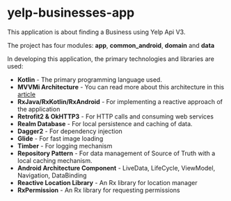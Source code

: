 
# yelp-businesses-app
This application is about finding a Business using Yelp Api V3.

The project has four modules: **app**, **common_android**, **domain** and **data**

In developing this application, the primary technologies and libraries are used:
 - **Kotlin** - The primary programming language used.
 - **MVVMi Architecture**  - You can read more about this architecture in this [article](https://medium.com/@thereallukesimpson/clean-architecture-with-mvvmi-architecture-components-rxjava-8c5093337b43)
 - **RxJava/RxKotlin/RxAndroid** - For implementing a reactive approach of the application
 - **Retrofit2 & OkHTTP3** - For HTTP calls and consuming web services
 - **Realm Database** - For local persistence and caching of data.
 - **Dagger2**  - For dependency injection 
 - **Glide** - For fast image loading
 - **Timber** - For logging mechanism
 - **Repository Pattern** - For data management of Source of Truth with a local caching mechanism.
 - **Android Architecture Component** - LiveData, LifeCycle, ViewModel, Navigation, DataBinding
 - **Reactive Location Library** - An Rx library for location manager
 - **RxPermission** - An Rx library for requesting permissions 
 
